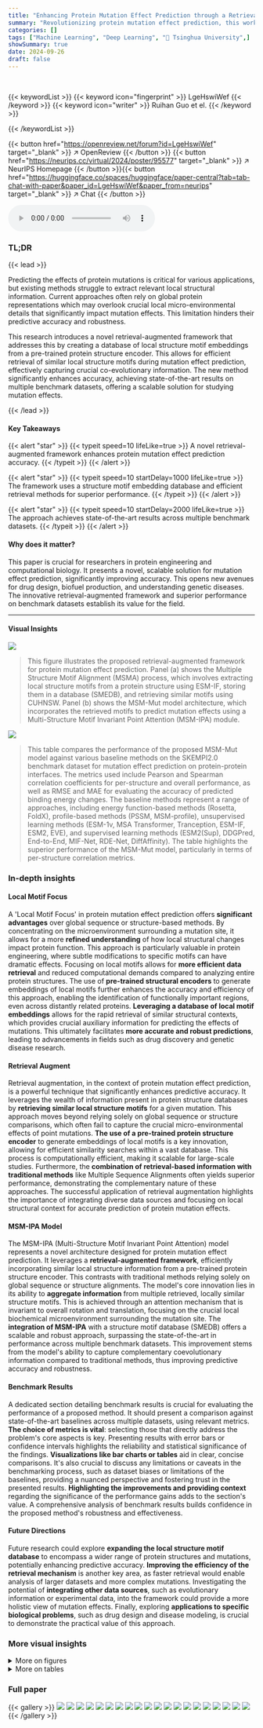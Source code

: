 ```yaml
---
title: "Enhancing Protein Mutation Effect Prediction through a Retrieval-Augmented Framework"
summary: "Revolutionizing protein mutation effect prediction, this work introduces a retrieval-augmented framework achieving state-of-the-art accuracy by efficiently incorporating similar local structure inform..."
categories: []
tags: ["Machine Learning", "Deep Learning", "🏢 Tsinghua University",]
showSummary: true
date: 2024-09-26
draft: false
---
```


<br>

{{< keywordList >}}
{{< keyword icon="fingerprint" >}} LgeHswiWef {{< /keyword >}}
{{< keyword icon="writer" >}} Ruihan Guo et el. {{< /keyword >}}
 
{{< /keywordList >}}

{{< button href="https://openreview.net/forum?id=LgeHswiWef" target="_blank" >}}
↗ OpenReview
{{< /button >}}
{{< button href="https://neurips.cc/virtual/2024/poster/95577" target="_blank" >}}
↗ NeurIPS Homepage
{{< /button >}}{{< button href="https://huggingface.co/spaces/huggingface/paper-central?tab=tab-chat-with-paper&paper_id=LgeHswiWef&paper_from=neurips" target="_blank" >}}
↗ Chat
{{< /button >}}



<audio controls>
    <source src="https://ai-paper-reviewer.com/LgeHswiWef/podcast.wav" type="audio/wav">
    Your browser does not support the audio element.
</audio>


### TL;DR


{{< lead >}}

Predicting the effects of protein mutations is critical for various applications, but existing methods struggle to extract relevant local structural information.  Current approaches often rely on global protein representations which may overlook crucial local micro-environmental details that significantly impact mutation effects.  This limitation hinders their predictive accuracy and robustness. 



This research introduces a novel retrieval-augmented framework that addresses this by creating a database of local structure motif embeddings from a pre-trained protein structure encoder. This allows for efficient retrieval of similar local structure motifs during mutation effect prediction, effectively capturing crucial co-evolutionary information. The new method significantly enhances accuracy, achieving state-of-the-art results on multiple benchmark datasets, offering a scalable solution for studying mutation effects.

{{< /lead >}}


#### Key Takeaways

{{< alert "star" >}}
{{< typeit speed=10 lifeLike=true >}} A novel retrieval-augmented framework enhances protein mutation effect prediction accuracy. {{< /typeit >}}
{{< /alert >}}

{{< alert "star" >}}
{{< typeit speed=10 startDelay=1000 lifeLike=true >}} The framework uses a structure motif embedding database and efficient retrieval methods for superior performance. {{< /typeit >}}
{{< /alert >}}

{{< alert "star" >}}
{{< typeit speed=10 startDelay=2000 lifeLike=true >}} The approach achieves state-of-the-art results across multiple benchmark datasets. {{< /typeit >}}
{{< /alert >}}

#### Why does it matter?
This paper is crucial for researchers in protein engineering and computational biology.  It presents a novel, scalable solution for mutation effect prediction, significantly improving accuracy. This opens new avenues for drug design, biofuel production, and understanding genetic diseases. The innovative retrieval-augmented framework and superior performance on benchmark datasets establish its value for the field. 

------
#### Visual Insights



![](https://ai-paper-reviewer.com/LgeHswiWef/figures_2_1.jpg)

> This figure illustrates the proposed retrieval-augmented framework for protein mutation effect prediction. Panel (a) shows the Multiple Structure Motif Alignment (MSMA) process, which involves extracting local structure motifs from a protein structure using ESM-IF, storing them in a database (SMEDB), and retrieving similar motifs using CUHNSW. Panel (b) shows the MSM-Mut model architecture, which incorporates the retrieved motifs to predict mutation effects using a Multi-Structure Motif Invariant Point Attention (MSM-IPA) module.





![](https://ai-paper-reviewer.com/LgeHswiWef/tables_6_1.jpg)

> This table compares the performance of the proposed MSM-Mut model against various baseline methods on the SKEMPI2.0 benchmark dataset for mutation effect prediction on protein-protein interfaces.  The metrics used include Pearson and Spearman correlation coefficients for per-structure and overall performance, as well as RMSE and MAE for evaluating the accuracy of predicted binding energy changes. The baseline methods represent a range of approaches, including energy function-based methods (Rosetta, FoldX), profile-based methods (PSSM, MSM-profile), unsupervised learning methods (ESM-1v, MSA Transformer, Tranception, ESM-IF, ESM2, EVE), and supervised learning methods (ESM2(Sup), DDGPred, End-to-End, MIF-Net, RDE-Net, DiffAffinity). The table highlights the superior performance of the MSM-Mut model, particularly in terms of per-structure correlation metrics.





### In-depth insights


#### Local Motif Focus
A 'Local Motif Focus' in protein mutation effect prediction offers **significant advantages** over global sequence or structure-based methods. By concentrating on the microenvironment surrounding a mutation site, it allows for a more **refined understanding** of how local structural changes impact protein function. This approach is particularly valuable in protein engineering, where subtle modifications to specific motifs can have dramatic effects. Focusing on local motifs allows for **more efficient data retrieval** and reduced computational demands compared to analyzing entire protein structures. The use of **pre-trained structural encoders** to generate embeddings of local motifs further enhances the accuracy and efficiency of this approach, enabling the identification of functionally important regions, even across distantly related proteins.  **Leveraging a database of local motif embeddings** allows for the rapid retrieval of similar structural contexts, which provides crucial auxiliary information for predicting the effects of mutations.  This ultimately facilitates **more accurate and robust predictions**, leading to advancements in fields such as drug discovery and genetic disease research.

#### Retrieval Augment
Retrieval augmentation, in the context of protein mutation effect prediction, is a powerful technique that significantly enhances predictive accuracy.  It leverages the wealth of information present in protein structure databases by **retrieving similar local structure motifs** for a given mutation. This approach moves beyond relying solely on global sequence or structure comparisons, which often fail to capture the crucial micro-environmental effects of point mutations.  **The use of a pre-trained protein structure encoder** to generate embeddings of local motifs is a key innovation, allowing for efficient similarity searches within a vast database.  This process is computationally efficient, making it scalable for large-scale studies. Furthermore, the **combination of retrieval-based information with traditional methods** like Multiple Sequence Alignments often yields superior performance, demonstrating the complementary nature of these approaches. The successful application of retrieval augmentation highlights the importance of integrating diverse data sources and focusing on local structural context for accurate prediction of protein mutation effects.

#### MSM-IPA Model
The MSM-IPA (Multi-Structure Motif Invariant Point Attention) model represents a novel architecture designed for protein mutation effect prediction.  It leverages a **retrieval-augmented framework**, efficiently incorporating similar local structure information from a pre-trained protein structure encoder. This contrasts with traditional methods relying solely on global sequence or structure alignments. The model's core innovation lies in its ability to **aggregate information** from multiple retrieved, locally similar structure motifs.  This is achieved through an attention mechanism that is invariant to overall rotation and translation, focusing on the crucial local biochemical microenvironment surrounding the mutation site.  The **integration of MSM-IPA** with a structure motif database (SMEDB) offers a scalable and robust approach, surpassing the state-of-the-art in performance across multiple benchmark datasets. This improvement stems from the model's ability to capture complementary coevolutionary information compared to traditional methods, thus improving predictive accuracy and robustness.

#### Benchmark Results
A dedicated section detailing benchmark results is crucial for evaluating the performance of a proposed method.  It should present a comparison against state-of-the-art baselines across multiple datasets, using relevant metrics.  **The choice of metrics is vital**: selecting those that directly address the problem's core aspects is key.  Presenting results with error bars or confidence intervals highlights the reliability and statistical significance of the findings. **Visualizations like bar charts or tables** aid in clear, concise comparisons.  It's also crucial to discuss any limitations or caveats in the benchmarking process, such as dataset biases or limitations of the baselines, providing a nuanced perspective and fostering trust in the presented results. **Highlighting the improvements and providing context** regarding the significance of the performance gains adds to the section's value.  A comprehensive analysis of benchmark results builds confidence in the proposed method's robustness and effectiveness.

#### Future Directions
Future research could explore **expanding the local structure motif database** to encompass a wider range of protein structures and mutations, potentially enhancing predictive accuracy.  **Improving the efficiency of the retrieval mechanism** is another key area, as faster retrieval would enable analysis of larger datasets and more complex mutations.  Investigating the potential of **integrating other data sources**, such as evolutionary information or experimental data, into the framework could provide a more holistic view of mutation effects.  Finally, exploring **applications to specific biological problems**, such as drug design and disease modeling, is crucial to demonstrate the practical value of this approach.


### More visual insights

<details>
<summary>More on figures
</summary>


![](https://ai-paper-reviewer.com/LgeHswiWef/figures_3_1.jpg)

> This figure shows two plots. The left plot is a histogram showing the distribution of the number of matched motifs of different sizes retrieved by the CUHNSW algorithm combined with ESM-IF embeddings.  The right plot shows the relationship between TM-score (a measure of structural similarity) and the number of matched motifs. The plots demonstrate that the method effectively retrieves local structural motifs even from structurally unrelated proteins, highlighting the capability of the approach to capture analogous local structural information.


![](https://ai-paper-reviewer.com/LgeHswiWef/figures_7_1.jpg)

> This figure shows two highly similar local antibody structures retrieved by the MSM (Multiple Structure Motif) alignment method.  The structures, from proteins 5KOV and 7FAE, highlight that similar local structural motifs can be found in different proteins, even when the overall protein structures differ significantly. This demonstrates the power of the MSM method to identify functionally relevant local structures.


![](https://ai-paper-reviewer.com/LgeHswiWef/figures_15_1.jpg)

> This figure visualizes the results of Multiple Structure Motif Alignment (MSMA), a key component of the MSM-Mut model.  It shows two sets of highly similar local antibody structures that were retrieved using the method.  The structures, despite being from different proteins (5KOV and 7FAE), share highly similar local micro-environments around the central amino acid. This highlights the ability of the MSMA to find structurally similar regions even when the overall global sequence/structure similarity is low.  The similarity in local structure motifs supports the model's approach to leveraging these local features for accurate mutation effect prediction.


</details>




<details>
<summary>More on tables
</summary>


![](https://ai-paper-reviewer.com/LgeHswiWef/tables_6_2.jpg)
> This table compares the ranking of five beneficial mutations (TH31W, AH53F, NH57L, RH103M, LH104F) identified by Shan et al. [2022] as enhancing the neutralization effectiveness of antibodies against SARS-CoV-2, as predicted by different methods including Rosetta, FoldX, RDE-Net, DiffAffinity, and the proposed MSM-Mut (with and without retrieval).  It highlights the relative performance of each method in predicting the rank order of these beneficial mutations.

![](https://ai-paper-reviewer.com/LgeHswiWef/tables_8_1.jpg)
> This table compares the performance of the MSM-Mut model against various baseline methods on two datasets: S669 and Novozymes.  The Pearson correlation and RMSE (Root Mean Square Error) are reported for each method on each dataset. The S669 dataset contains protein variants not found in commonly used training sets, providing a robust evaluation. The Novozymes dataset is a novel enzyme thermostability dataset with limited sequence similarity to existing data, testing generalization capabilities.  The results demonstrate the superior performance of MSM-Mut, especially on the more challenging Novozymes dataset.

![](https://ai-paper-reviewer.com/LgeHswiWef/tables_8_2.jpg)
> This table compares the performance of the proposed MSM-Mut model against several baseline methods on two datasets: S669 and Novozymes.  The Pearson and RMSE (Root Mean Squared Error) metrics are used to evaluate the model's performance in predicting the stability changes of proteins. The table highlights the superior performance of MSM-Mut, especially when comparing Spearman correlation.

![](https://ai-paper-reviewer.com/LgeHswiWef/tables_13_1.jpg)
> This table compares the performance of MSA-Profile and MSM-Profile on the SKEMPI2.0 dataset.  It shows the Pearson and Spearman correlation coefficients for both profiles, demonstrating the superior performance of MSM-Profile in predicting mutation effects on protein-protein interactions.  The results highlight that incorporating local structure information, as done by MSM-Profile, leads to significantly improved predictive accuracy compared to traditional MSA-based approaches.

![](https://ai-paper-reviewer.com/LgeHswiWef/tables_13_2.jpg)
> This table compares the performance of MSA-Profile, MSM-Profile, and their combination on the s669 dataset.  It shows that combining both profiles leads to improved performance, suggesting that each profile provides complementary information.

![](https://ai-paper-reviewer.com/LgeHswiWef/tables_14_1.jpg)
> This table presents the results of an ablation study that investigates the impact of varying the number of retrieved neighbors on the performance of the MSM-Mut model. The study was conducted on the S669 dataset, a widely used benchmark for protein stability prediction.  The table shows that increasing the number of neighbors from 1 to 16 improves the model's performance (as measured by Pearson correlation and RMSE). However, increasing the number of neighbors beyond 16 does not lead to further improvement, and even results in a slight decrease in performance when using 1024 neighbors.

![](https://ai-paper-reviewer.com/LgeHswiWef/tables_14_2.jpg)
> This ablation study shows the impact of removing the retrieval mechanism and/or the pre-training step on the performance of the MSM-Mut model, using Pearson correlation and RMSE as evaluation metrics on the S669 dataset. The results highlight the importance of both retrieval and pre-training for achieving optimal performance.

![](https://ai-paper-reviewer.com/LgeHswiWef/tables_14_3.jpg)
> This table shows the performance of the MSM-Mut model on the S669 dataset when using different sizes of the retrieved structure motif database.  The results demonstrate that the performance of the MSM-Mut model is influenced by the size of the database, with larger databases leading to better performance.  The table compares performance using random selections of 100, 1000, and 10000 motifs and the top 16 neighbors, against the model without retrieval.

![](https://ai-paper-reviewer.com/LgeHswiWef/tables_15_1.jpg)
> This table compares the performance of the MSM-Mut model with and without using Continuous Backbone Angle Embedding (CBAE) for retrieval on the SKEMPI2.0 benchmark dataset.  It shows the Pearson and Spearman correlation coefficients for per-structure and overall metrics, and also includes the RMSE (root mean squared error).  The results indicate that using ESM-IF embeddings for retrieval leads to better performance than CBAE on this dataset. 

![](https://ai-paper-reviewer.com/LgeHswiWef/tables_15_2.jpg)
> This table presents the performance comparison results of MSM-Mut with and without CBAE retrieval on the S669 dataset.  It shows the Pearson correlation and RMSE values for each method.  The comparison highlights the impact of using Continuous Backbone Angle Embedding (CBAE) for retrieval on the model's predictive accuracy.

</details>




### Full paper

{{< gallery >}}
<img src="https://ai-paper-reviewer.com/LgeHswiWef/1.png" class="grid-w50 md:grid-w33 xl:grid-w25" />
<img src="https://ai-paper-reviewer.com/LgeHswiWef/2.png" class="grid-w50 md:grid-w33 xl:grid-w25" />
<img src="https://ai-paper-reviewer.com/LgeHswiWef/3.png" class="grid-w50 md:grid-w33 xl:grid-w25" />
<img src="https://ai-paper-reviewer.com/LgeHswiWef/4.png" class="grid-w50 md:grid-w33 xl:grid-w25" />
<img src="https://ai-paper-reviewer.com/LgeHswiWef/5.png" class="grid-w50 md:grid-w33 xl:grid-w25" />
<img src="https://ai-paper-reviewer.com/LgeHswiWef/6.png" class="grid-w50 md:grid-w33 xl:grid-w25" />
<img src="https://ai-paper-reviewer.com/LgeHswiWef/7.png" class="grid-w50 md:grid-w33 xl:grid-w25" />
<img src="https://ai-paper-reviewer.com/LgeHswiWef/8.png" class="grid-w50 md:grid-w33 xl:grid-w25" />
<img src="https://ai-paper-reviewer.com/LgeHswiWef/9.png" class="grid-w50 md:grid-w33 xl:grid-w25" />
<img src="https://ai-paper-reviewer.com/LgeHswiWef/10.png" class="grid-w50 md:grid-w33 xl:grid-w25" />
<img src="https://ai-paper-reviewer.com/LgeHswiWef/11.png" class="grid-w50 md:grid-w33 xl:grid-w25" />
<img src="https://ai-paper-reviewer.com/LgeHswiWef/12.png" class="grid-w50 md:grid-w33 xl:grid-w25" />
<img src="https://ai-paper-reviewer.com/LgeHswiWef/13.png" class="grid-w50 md:grid-w33 xl:grid-w25" />
<img src="https://ai-paper-reviewer.com/LgeHswiWef/14.png" class="grid-w50 md:grid-w33 xl:grid-w25" />
<img src="https://ai-paper-reviewer.com/LgeHswiWef/15.png" class="grid-w50 md:grid-w33 xl:grid-w25" />
<img src="https://ai-paper-reviewer.com/LgeHswiWef/16.png" class="grid-w50 md:grid-w33 xl:grid-w25" />
<img src="https://ai-paper-reviewer.com/LgeHswiWef/17.png" class="grid-w50 md:grid-w33 xl:grid-w25" />
<img src="https://ai-paper-reviewer.com/LgeHswiWef/18.png" class="grid-w50 md:grid-w33 xl:grid-w25" />
<img src="https://ai-paper-reviewer.com/LgeHswiWef/19.png" class="grid-w50 md:grid-w33 xl:grid-w25" />
<img src="https://ai-paper-reviewer.com/LgeHswiWef/20.png" class="grid-w50 md:grid-w33 xl:grid-w25" />
{{< /gallery >}}